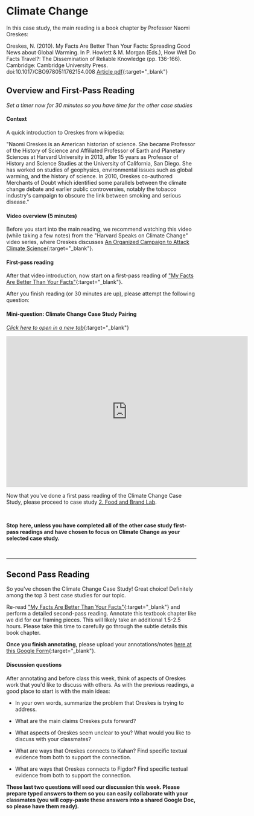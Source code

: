 # Climate Change

In this case study, the main reading is a book chapter by Professor Naomi Oreskes:

Oreskes, N. (2010). My Facts Are Better Than Your Facts: Spreading Good News about Global Warming. In P. Howlett & M. Morgan (Eds.), How Well Do Facts Travel?: The Dissemination of Reliable Knowledge (pp. 136-166). Cambridge: Cambridge University Press. doi:10.1017/CBO9780511762154.008 [Article pdf](https://drive.google.com/file/d/1cEDdQWghPJPJSmYK4vVptbFCUdk8yEbE/view?usp=sharing){:target="_blank"}

## Overview and First-Pass Reading

*Set a timer now for 30 minutes so you have time for the other case studies*

#### Context

A quick introduction to Oreskes from wikipedia:

"Naomi Oreskes is an American historian of science. She became Professor of the History of Science and Affiliated Professor of Earth and Planetary Sciences at Harvard University in 2013, after 15 years as Professor of History and Science Studies at the University of California, San Diego. She has worked on studies of geophysics, environmental issues such as global warming, and the history of science. In 2010, Oreskes co-authored Merchants of Doubt which identified some parallels between the climate change debate and earlier public controversies, notably the tobacco industry's campaign to obscure the link between smoking and serious disease."

#### Video overview (5 minutes)

Before you start into the main reading, we recommend watching this video (while taking a few notes) from the "Harvard Speaks on Climate Change" video series, where Oreskes discusses
[An Organized Campaign to Attack Climate Science](https://climatechange.environment.harvard.edu/naomi-oreskes){:target="_blank"}. 

#### First-pass reading

After that video introduction, now start on a first-pass reading of ["My Facts Are Better Than Your Facts"](https://drive.google.com/file/d/1cEDdQWghPJPJSmYK4vVptbFCUdk8yEbE/view?usp=sharing){:target="_blank"}. 

After you finish reading (or 30 minutes are up), please attempt the following question:

#### Mini-question: Climate Change Case Study Pairing

[*Click here to open in a new tab*](https://forms.gle/uitf7LTbu52wESvg8){:target="_blank"}
<iframe src="https://docs.google.com/forms/d/e/1FAIpQLSeBOJ96IBv0O5n9_chnk2uovZZ9k8i7ZjyNnE0Ye750r83nNw/viewform?embedded=true" width="640" height="400" frameborder="0" marginheight="0" marginwidth="0">Loading…
</iframe>

<br>

Now that you've done a first pass reading of the Climate Change Case Study, please proceed to case study [2. Food and Brand Lab](food-and-brand-lab).

<br> 


**Stop here, unless you have completed all of the other case study first-pass readings and have chosen to focus on Climate Change as your selected case study.**

<br>

------------------------------------------------

## Second Pass Reading

So you've chosen the Climate Change Case Study! Great choice! Definitely among the top 3 best case studies for our topic. 

Re-read ["My Facts Are Better Than Your Facts"](https://drive.google.com/file/d/1cEDdQWghPJPJSmYK4vVptbFCUdk8yEbE/view?usp=sharing){:target="_blank"} and perform a detailed second-pass reading. Annotate this textbook chapter like we did for our framing pieces. This will likely take an additional 1.5-2.5 hours. Please take this time to carefully go through the subtle details this book chapter.

**Once you finish annotating**, please upload your annotations/notes [here at this Google Form](https://forms.gle/fDgz88KimHer7tEF7){:target="_blank"}.


#### Discussion questions

After annotating and before class this week, think of aspects of Oreskes work that you'd like to discuss with others. As with the previous readings, a good place to start is with the main ideas:

+ In your own words, summarize the problem that Oreskes is trying to address.

+ What are the main claims Oreskes puts forward?

+ What aspects of Oreskes seem unclear to you? What would you like to discuss with your classmates?

+ What are ways that Oreskes connects to Kahan? Find specific textual evidence from both to support the connection.

+ What are ways that Oreskes connects to Figdor? Find specific textual evidence from both to support the connection.


**These last two questions will seed our discussion this week. Please prepare typed answers to them so you can easily collaborate with your classmates (you will copy-paste these answers into a shared Google Doc, so please have them ready).**


